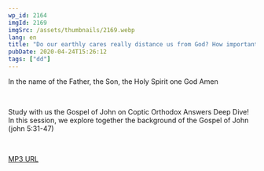 ```yaml
---
wp_id: 2164
imgId: 2169
imgSrc: /assets/thumbnails/2169.webp
lang: en
title: "Do our earthly cares really distance us from God? How important is Scripture?  by Fr. Gabriel Wissa"
pubDate: 2020-04-24T15:26:12
tags: ["dd"]
---
```


<!-- page: 6 -->

<p>In the name of the Father, the Son, the Holy Spirit one God Amen</p>
<p>&nbsp;</p>
<p>Study with us the Gospel of John on Coptic Orthodox Answers Deep Dive! In this session, we explore together the background of the Gospel of John (john 5:31-47)</p>
<p>&nbsp;</p>
<p><a href="https://drive.google.com/open?id=1f1iwgA9GiE7sb769lU7YP9NgSxcMMFWi">MP3 URL</a></p>
